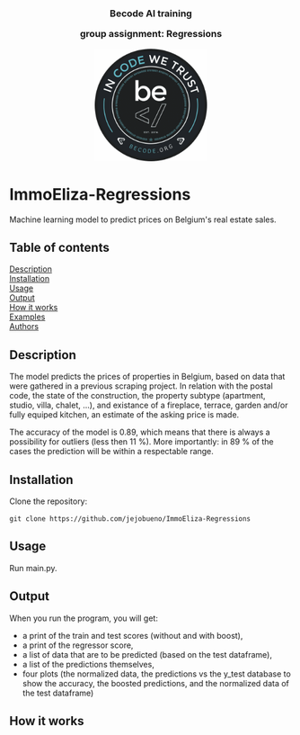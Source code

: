 <div align = "center">

<h3>Becode AI training

group assignment: Regressions</h3>


<img width = "200" src = /assets/BeCode_Logo.png>
</div>

# ImmoEliza-Regressions
Machine learning model to predict prices on Belgium's real estate sales.

## Table of contents
[Description](#Description)  
[Installation](#Installation)  
[Usage](#Usage)  
[Output](#Output)  
[How it works](#How-it-works)  
[Examples](#Examples)  
[Authors](#Authors)

## Description
The model predicts the prices of properties in Belgium, based on data that were gathered in a previous scraping project.
In relation with the postal code, the state of the construction, the property subtype (apartment, studio, villa, chalet, ...),
and existance of a fireplace, terrace, garden and/or fully equiped kitchen, an estimate of the asking price is made.

The accuracy of the model is 0.89, which means that there is always a possibility for outliers (less then 11 %). More importantly: in 89 %
of the cases the prediction will be within a respectable range.

## Installation
Clone the repository:
```
git clone https://github.com/jejobueno/ImmoEliza-Regressions
``` 

## Usage
Run main.py.

## Output
When you run the program, you will get: 

- a print of the train and test scores (without and with boost),
- a print of the regressor score,
- a list of data that are to be predicted (based on the test dataframe),
- a list of the predictions themselves,
- four plots (the normalized data, the predictions vs the y_test database to show the accuracy, 
the boosted predictions, and the normalized data of the test dataframe)

## How it works
